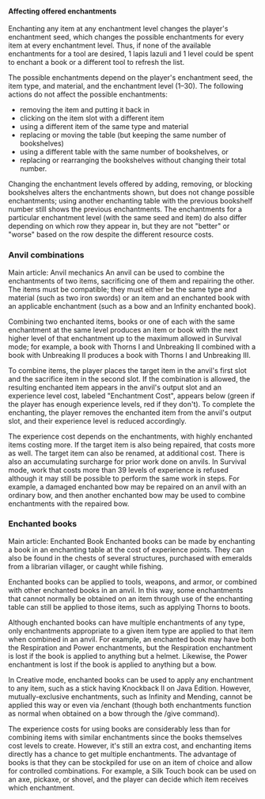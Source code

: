 #### Affecting offered enchantments
Enchanting any item at any enchantment level changes the player's enchantment seed, which changes the possible enchantments for every item at every enchantment level. Thus, if none of the available enchantments for a tool are desired, 1 lapis lazuli and 1 level could be spent to enchant a book or a different tool to refresh the list.

The possible enchantments depend on the player's enchantment seed, the item type, and material, and the enchantment level (1–30). The following actions do not affect the possible enchantments:

- removing the item and putting it back in
- clicking on the item slot with a different item
- using a different item of the same type and material
- replacing or moving the table (but keeping the same number of bookshelves)
- using a different table with the same number of bookshelves, or
- replacing or rearranging the bookshelves without changing their total number.

Changing the enchantment levels offered by adding, removing, or blocking bookshelves alters the enchantments shown, but does not change possible enchantments; using another enchanting table with the previous bookshelf number still shows the previous enchantments. The enchantments for a particular enchantment level (with the same seed and item) do also differ depending on which row they appear in, but they are not "better" or "worse" based on the row despite the different resource costs.

### Anvil combinations
Main article: Anvil mechanics
An anvil can be used to combine the enchantments of two items, sacrificing one of them and repairing the other. The items must be compatible; they must either be the same type and material (such as two iron swords) or an item and an enchanted book with an applicable enchantment (such as a bow and an Infinity enchanted book).

Combining two enchanted items, books or one of each with the same enchantment at the same level produces an item or book with the next higher level of that enchantment up to the maximum allowed in Survival mode; for example, a book with Thorns I and Unbreaking II combined with a book with Unbreaking II produces a book with Thorns I and Unbreaking III.

To combine items, the player places the target item in the anvil's first slot and the sacrifice item in the second slot. If the combination is allowed, the resulting enchanted item appears in the anvil's output slot and an experience level cost, labeled "Enchantment Cost", appears below (green if the player has enough experience levels, red if they don't). To complete the enchanting, the player removes the enchanted item from the anvil's output slot, and their experience level is reduced accordingly.

The experience cost depends on the enchantments, with highly enchanted items costing more. If the target item is also being repaired, that costs more as well. The target item can also be renamed, at additional cost. There is also an accumulating surcharge for prior work done on anvils. In Survival mode, work that costs more than 39 levels of experience is refused although it may still be possible to perform the same work in steps. For example, a damaged enchanted bow may be repaired on an anvil with an ordinary bow, and then another enchanted bow may be used to combine enchantments with the repaired bow.

### Enchanted books
Main article: Enchanted Book
Enchanted books can be made by enchanting a book in an enchanting table at the cost of experience points. They can also be found in the chests of several structures, purchased with emeralds from a librarian villager, or caught while fishing.

Enchanted books can be applied to tools, weapons, and armor, or combined with other enchanted books in an anvil. In this way, some enchantments that cannot normally be obtained on an item through use of the enchanting table can still be applied to those items, such as applying Thorns to boots.

Although enchanted books can have multiple enchantments of any type, only enchantments appropriate to a given item type are applied to that item when combined in an anvil. For example, an enchanted book may have both the Respiration and Power enchantments, but the Respiration enchantment is lost if the book is applied to anything but a helmet. Likewise, the Power enchantment is lost if the book is applied to anything but a bow.

In Creative mode, enchanted books can be used to apply any enchantment to any item, such as a stick having Knockback II on Java Edition. However, mutually-exclusive enchantments, such as Infinity and Mending, cannot be applied this way or even via /enchant (though both enchantments function as normal when obtained on a bow through the /give command).

The experience costs for using books are considerably less than for combining items with similar enchantments since the books themselves cost levels to create. However, it's still an extra cost, and enchanting items directly has a chance to get multiple enchantments. The advantage of books is that they can be stockpiled for use on an item of choice and allow for controlled combinations. For example, a Silk Touch book can be used on an axe, pickaxe, or shovel, and the player can decide which item receives which enchantment.


